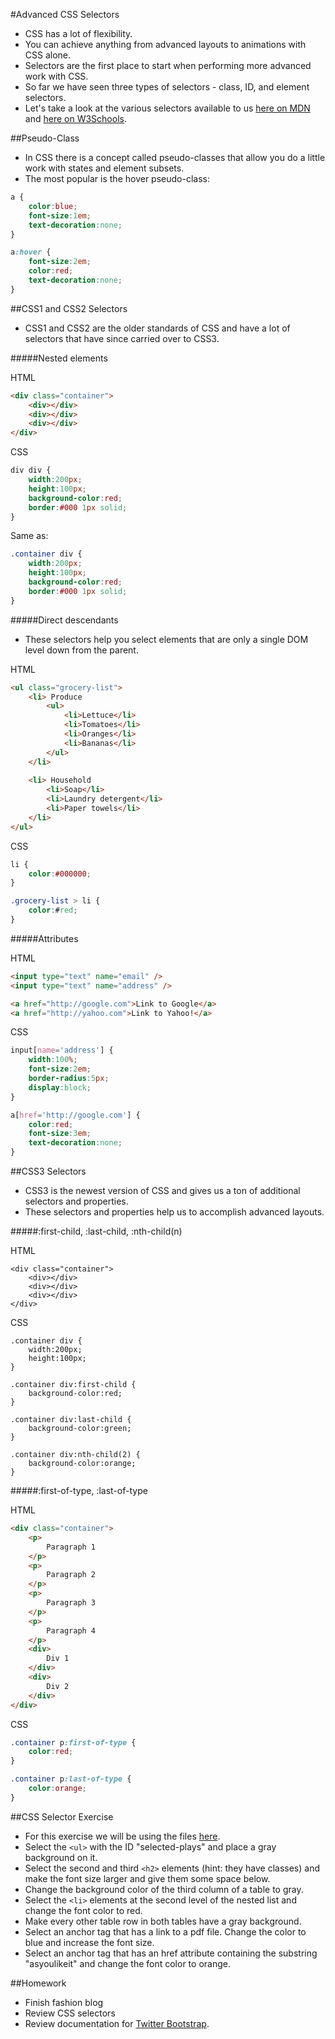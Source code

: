 #Advanced CSS Selectors
- CSS has a lot of flexibility.
- You can achieve anything from advanced layouts to animations with CSS alone.
- Selectors are the first place to start when performing more advanced work with CSS.
- So far we have seen three types of selectors - class, ID, and element selectors.
- Let's take a look at the various selectors available to us [here on MDN](https://developer.mozilla.org/en-US/docs/Web/Guide/CSS/Getting_started/Selectors) and [here on W3Schools](http://www.w3schools.com/cssref/css_selectors.asp).

##Pseudo-Class
- In CSS there is a concept called pseudo-classes that allow you do a little work with states and element subsets.
- The most popular is the hover pseudo-class:

```css
a {
	color:blue;
	font-size:1em;
	text-decoration:none;
}

a:hover {
	font-size:2em;
	color:red;
	text-decoration:none;
}
```

##CSS1 and CSS2 Selectors
- CSS1 and CSS2 are the older standards of CSS and have a lot of selectors that have since carried over to CSS3.

#####Nested elements

HTML

```html
<div class="container">
	<div></div>
	<div></div>
	<div></div>
</div>
```

CSS

```css
div div {
	width:200px;
	height:100px;
	background-color:red;
	border:#000 1px solid;
}
```

Same as:

```css
.container div {
	width:200px;
	height:100px;
	background-color:red;
	border:#000 1px solid;
}
```

#####Direct descendants
- These selectors help you select elements that are only a single DOM level down from the parent.

HTML

```html
<ul class="grocery-list">
	<li> Produce
		<ul>
			<li>Lettuce</li>
			<li>Tomatoes</li>
			<li>Oranges</li>
			<li>Bananas</li>
		</ul>
	</li>
	
	<li> Household
		<li>Soap</li>
		<li>Laundry detergent</li>
		<li>Paper towels</li>
	</li>
</ul>
```

CSS

```css
li {
	color:#000000;
}

.grocery-list > li {
	color:#red;
}
```

#####Attributes

HTML

```html
<input type="text" name="email" />
<input type="text" name="address" />

<a href="http://google.com">Link to Google</a>
<a href="http://yahoo.com">Link to Yahoo!</a>
```

CSS

```css
input[name='address'] {
	width:100%;
	font-size:2em;
	border-radius:5px;
	display:block;
}

a[href='http://google.com'] {
	color:red;
	font-size:3em;
	text-decoration:none;
}
```

##CSS3 Selectors
- CSS3 is the newest version of CSS and gives us a ton of additional selectors and properties.
- These selectors and properties help us to accomplish advanced layouts.

#####:first-child, :last-child, :nth-child(n)

HTML

```
<div class="container">
	<div></div>
	<div></div>
	<div></div>
</div>
```

CSS

```
.container div {
	width:200px;
	height:100px;
}

.container div:first-child {
	background-color:red;
}

.container div:last-child {
	background-color:green;
}

.container div:nth-child(2) {
	background-color:orange;
}
```

#####:first-of-type, :last-of-type

HTML

```html
<div class="container">
	<p>
		Paragraph 1
	</p>
	<p>
		Paragraph 2
	</p>
	<p>
		Paragraph 3
	</p>
	<p>
		Paragraph 4
	</p>
	<div>
		Div 1
	</div>
	<div>
		Div 2
	</div>
</div>
```

CSS

```css
.container p:first-of-type {
	color:red;
}

.container p:last-of-type {
	color:orange;
}
```

##CSS Selector Exercise
- For this exercise we will be using the files [here](shakespeares_plays/).
- Select the `<ul>` with the ID "selected-plays" and place a gray background on it.
- Select the second and third `<h2>` elements (hint: they have classes) and make the font size larger and give them some space below.
- Change the background color of the third column of a table to gray.
- Select the `<li>` elements at the second level of the nested list and change the font color to red.
- Make every other table row in both tables have a gray background.
- Select an anchor tag that has a link to a pdf file. Change the color to blue and increase the font size.
- Select an anchor tag that has an href attribute containing the substring "asyoulikeit" and change the font color to orange.

##Homework
- Finish fashion blog
- Review CSS selectors
- Review documentation for [Twitter Bootstrap](http://getbootstrap.com/).